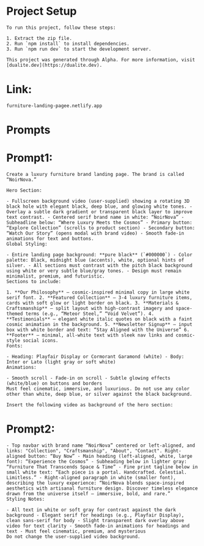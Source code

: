 # Project Setup
    
    To run this project, follow these steps:
    
    1. Extract the zip file.
    2. Run `npm install` to install dependencies.
    3. Run `npm run dev` to start the development server.
    
    This project was generated through Alpha. For more information, visit [dualite.dev](https://dualite.dev).

# Link:

    furniture-landing-pagee.netlify.app

# Prompts

# Prompt1:
    Create a luxury furniture brand landing page. The brand is called “NoirNova.”

    Hero Section:
    
    - Fullscreen background video (user-supplied) showing a rotating 3D black hole with elegant black, deep blue, and glowing white tones. - Overlay a subtle dark gradient or transparent black layer to improve text contrast. - Centered serif brand name in white: “NoirNova” - Subheadline below: “Where Luxury Meets the Cosmos” - Primary button: “Explore Collection” (scrolls to product section) - Secondary button: “Watch Our Story” (opens modal with brand video) - Smooth fade-in animations for text and buttons.
    Global Styling:
    
    - Entire landing page background: **pure black** (`#000000`) - Color palette: Black, midnight blue (accents), white, optional hints of silver. - All sections must contrast with the pitch black background using white or very subtle blue/gray tones. - Design must remain minimalist, premium, and futuristic.
    Sections to include:
    
    1. **Our Philosophy** – cosmic-inspired minimal copy in large white serif font. 2. **Featured Collection** – 3-4 luxury furniture items, cards with soft glow or light border on black. 3. **Materials & Craftsmanship** – split layout with high-contrast imagery and space-themed terms (e.g., “Meteor Steel,” “Void Velvet”). 4. **Testimonials** – elegant white italic quotes on black with a faint cosmic animation in the background. 5. **Newsletter Signup** – input box with white border and text: “Stay Aligned with the Universe” 6. **Footer** – minimal, all-white text with sleek nav links and cosmic-style social icons.
    Fonts:
    
    - Heading: Playfair Display or Cormorant Garamond (white) - Body: Inter or Lato (light gray or soft white)
    Animations:
    
    - Smooth scroll - Fade-in on scroll - Subtle glowing effects (white/blue) on buttons and borders
    Must feel cinematic, immersive, and luxurious. Do not use any color other than white, deep blue, or silver against the black background.
    
    Insert the following video as background of the hero section:
    
# Prompt2: 
    - Top navbar with brand name “NoirNova” centered or left-aligned, and links: "Collection", "Craftsmanship", "About", "Contact". Right-aligned button: “Buy Now” - Main heading (left-aligned, white, large font): “Experience the Cosmos” - Subheading below in lighter gray: “Furniture That Transcends Space & Time” - Fine print tagline below in small white text: “Each piece is a portal. Handcrafted. Celestial. Limitless.” - Right-aligned paragraph in white (smaller font), describing the luxury experience: “NoirNova blends space-inspired aesthetics with artisanal furniture design. Discover timeless elegance drawn from the universe itself — immersive, bold, and rare.”
    Styling Notes:
    
    - All text in white or soft gray for contrast against the dark background - Elegant serif for headings (e.g., Playfair Display), clean sans-serif for body - Slight transparent dark overlay above video for text clarity - Smooth fade-in animations for headings and text - Must feel cinematic, premium, and mysterious
    Do not change the user-supplied video background.
